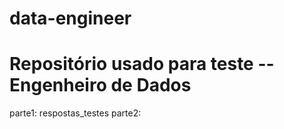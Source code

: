 # data-engineer
# Repositório usado para teste -- Engenheiro de Dados
parte1: respostas_testes
parte2: 
